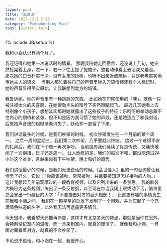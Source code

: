 ```yaml
---
layout: post
title: "说说话"
date: 2012-12-1 2:13 
category: "Freewheeling Mind"
tags: [winter, talk]
---
```

{% include JB/setup %}

我和小涵认识有两个月了。

我还记得和她第一次说话时的情景。
那晚我陪她走回宿舍，还没说上几句，她突然摇晃着上身，左一下、右一下往上提了提袖子，整套动作看上去活泼又羞涩。
那次她的口音朴实干净，没有女孩的娇嗔，也听不出亲近或疏远，只是老老实实地传达主人的语义。
当别人都忙着往自己的声音里惨入习语情绪还有个人标记时，她的声音显得平实原始，让我联想到北方的城镇。

我告诉她，你的声音里有一种跳跃的东西。
比如她在句尾使用的「噢」，就像一只被注视太久的灰喜鹊，在她使劲点头的暗号下突然蹬腿起飞。
最近几天她看上去特别像个小孩子，想想其实那时她就露出了这些孩子的特征：乐呵呵的举动总藏不住内心的期待和紧张。但不知是因为我习惯了她的声线，还是她适应了和我对话，后来她声音里的粗糙渐渐消失了，跃动却一直留了下来。

我们讲话最多的时候，是我们吵架的时候。
初次吵架发生在一个月前的某个周一。
之后一周的星期三，我们第二次吵架，几乎要就此终结。
度过一个难得平安的礼拜后，我们在下个周一再次争吵。
当前这周我们延续了优良传统，又痛快地闹了一次别扭，日子还是周一。
让人欣慰的是，我们的每次不和，都没能跨过24小时这个难关，且越来越有下午吵架，晚上和好的趋势。

我们讲话最少的时候，是我们无法说话的时候。《乱世佳人》里的一句台词曾让我惶恐了好久，它说：「你应该被吻，常常被吻，并且要被知道怎样接吻的人吻。」
这让我想起几年前观摩过的一段教育视频，以及它列出来的一条禁忌。
我的脑袋大概已为这条规则训练出了一条反射弧，以至现在每当我闭上眼或动下舌，脑海里总会冒出一行醒目的大字：「不要撞击对方的舌头根部！」
比这更有趣的事情发生在我和小涵之间。
我们在一颗星星的启发下发明了一个游戏，并为它起了一个充满情色味道的名字，此外我无法再透露更多情节。


今天很冷，我希望天还能再冷些，这样才有北京冬天的特点，那就是当你在室外，会特别惦记室内的温暖，而一旦来到室内，就真的暖活了。
就像我和小涵，一旦面对面看着对方，就真的不会吵架了。

不论说不说话，和小涵在一起，我很开心。
